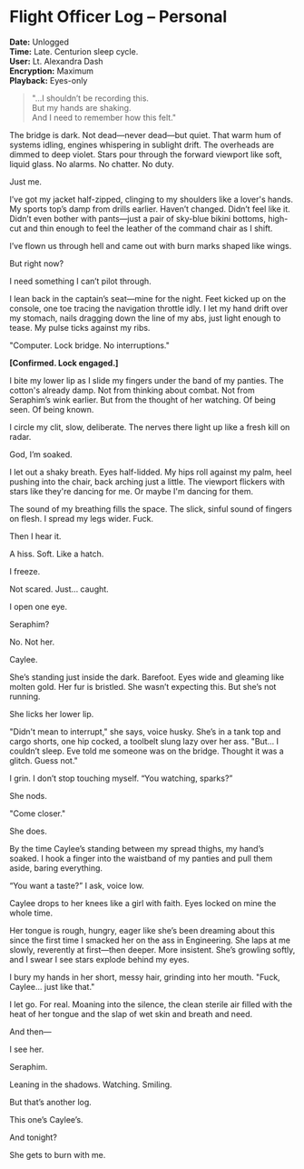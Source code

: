 # Flight Officer Log – Personal
**Date:** Unlogged  
**Time:** Late. Centurion sleep cycle.  
**User:** Lt. Alexandra Dash  
**Encryption:** Maximum  
**Playback:** Eyes-only

> "…I shouldn’t be recording this.  
> But my hands are shaking.  
> And I need to remember how this felt."

The bridge is dark. Not dead—never dead—but quiet. That warm hum of systems idling, engines whispering in sublight drift. The overheads are dimmed to deep violet. Stars pour through the forward viewport like soft, liquid glass. No alarms. No chatter. No duty.

Just me.

I’ve got my jacket half-zipped, clinging to my shoulders like a lover's hands. My sports top’s damp from drills earlier. Haven’t changed. Didn’t feel like it. Didn’t even bother with pants—just a pair of sky-blue bikini bottoms, high-cut and thin enough to feel the leather of the command chair as I shift.

I’ve flown us through hell and came out with burn marks shaped like wings.

But right now?

I need something I can’t pilot through.

I lean back in the captain’s seat—mine for the night. Feet kicked up on the console, one toe tracing the navigation throttle idly. I let my hand drift over my stomach, nails dragging down the line of my abs, just light enough to tease. My pulse ticks against my ribs.

"Computer. Lock bridge. No interruptions."  

**[Confirmed. Lock engaged.]**

I bite my lower lip as I slide my fingers under the band of my panties. The cotton's already damp. Not from thinking about combat. Not from Seraphim’s wink earlier. But from the thought of her watching. Of being seen. Of being known.

I circle my clit, slow, deliberate. The nerves there light up like a fresh kill on radar.

God, I’m soaked.

I let out a shaky breath. Eyes half-lidded. My hips roll against my palm, heel pushing into the chair, back arching just a little. The viewport flickers with stars like they're dancing for me. Or maybe I'm dancing for them.

The sound of my breathing fills the space. The slick, sinful sound of fingers on flesh. I spread my legs wider. Fuck.

Then I hear it.

A hiss. Soft. Like a hatch.

I freeze.

Not scared. Just... caught.

I open one eye.

Seraphim?

No. Not her.

Caylee.

She’s standing just inside the dark. Barefoot. Eyes wide and gleaming like molten gold. Her fur is bristled. She wasn’t expecting this. But she’s not running.

She licks her lower lip.

"Didn't mean to interrupt," she says, voice husky. She’s in a tank top and cargo shorts, one hip cocked, a toolbelt slung lazy over her ass. "But... I couldn’t sleep. Eve told me someone was on the bridge. Thought it was a glitch. Guess not."

I grin. I don’t stop touching myself. “You watching, sparks?”

She nods.

"Come closer."

She does.

By the time Caylee’s standing between my spread thighs, my hand’s soaked. I hook a finger into the waistband of my panties and pull them aside, baring everything.

“You want a taste?” I ask, voice low.

Caylee drops to her knees like a girl with faith. Eyes locked on mine the whole time.

Her tongue is rough, hungry, eager like she’s been dreaming about this since the first time I smacked her on the ass in Engineering. She laps at me slowly, reverently at first—then deeper. More insistent. She’s growling softly, and I swear I see stars explode behind my eyes.

I bury my hands in her short, messy hair, grinding into her mouth. "Fuck, Caylee... just like that."

I let go. For real. Moaning into the silence, the clean sterile air filled with the heat of her tongue and the slap of wet skin and breath and need.

And then—

I see her.

Seraphim.  

Leaning in the shadows. Watching. Smiling.

But that’s another log.

This one’s Caylee’s.

And tonight?

She gets to burn with me.
